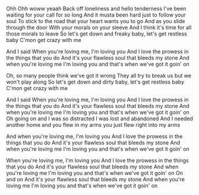 Ohh Ohh woww yeaah
Back off loneliness and hello tenderness
I've been waiting for your call for so long
And it musta been hard just to follow your soul
To stick to the road that your heart wants you to go
And as you slide through the door
With your morals on your sleeve
And I think it's time for all those morals to leave
So let's get down and freaky baby, let's get restless baby
C'mon get crazy with me

And I said
When you're loving me, I'm loving you
And I love the prowess in the things that you do
And it's your flawless soul that bleeds my stone
And when you're loving me I'm loving you and that's when we've got it goin' on

Oh, so many people think we've got it wrong
They all try to break us but we won't play along
So let's get down and dirty baby, let's get restless baby
C'mon get crazy with me

And I said
When you're loving me, I'm loving you
And I love the prowess in the things that you do
And it's your flawless soul that bleeds my stone
And when you're loving me I'm loving you and that's when we've got it goin' on
Oh going on and I was so distracted I was lost and abandoned
And I needed another home and you flew in my arms you just flew right into my arms

And when you're loving me, I'm loving you
And I love the prowess in the things that you do
And it's your flawless soul that bleeds my stone
And when you're loving me I'm loving you and that's when we've got it goin' on

When you're loving me, I'm loving you
And I love the prowess in the things that you do
And it's your flawless soul that bleeds my stone
And when you're loving me I'm loving you and that's when we've got it goin' on
On and on
And it's your flawless soul that bleeds my stone
And when you're loving me I'm loving you and that's when we've got it goin' on
